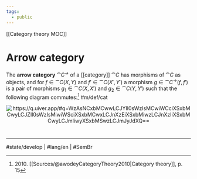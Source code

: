 ```yaml
---
tags:
  - public
---
```

[[Category theory MOC]]
# Arrow category
The **arrow category** $\cat C^{\to}$ of a [[category]] $\cat C$ has morphisms of $\cat C$ as objects,
and for $f \in \cat C(X,Y)$ and $f' \in \cat C(X',Y')$
a morphism $g \in \cat C^{\to}(f,f')$ is a pair of morphisms $g_{1} \in \cat C(X,X')$ and $g_{2} \in \cat C(Y,Y')$ such that the following diagram commutes:[^2010] #m/def/cat 

<p align="center"><img align="center" src="https://i.upmath.me/svg/%0A%5Cusetikzlibrary%7Bcalc%7D%0A%5Cusetikzlibrary%7Bdecorations.pathmorphing%7D%0A%5Ctikzset%7Bcurve%2F.style%3D%7Bsettings%3D%7B%231%7D%2Cto%20path%3D%7B(%5Ctikztostart)%0A%20%20%20%20..%20controls%20(%24(%5Ctikztostart)!%5Cpv%7Bpos%7D!(%5Ctikztotarget)!%5Cpv%7Bheight%7D!270%3A(%5Ctikztotarget)%24)%0A%20%20%20%20and%20(%24(%5Ctikztostart)!1-%5Cpv%7Bpos%7D!(%5Ctikztotarget)!%5Cpv%7Bheight%7D!270%3A(%5Ctikztotarget)%24)%0A%20%20%20%20..%20(%5Ctikztotarget)%5Ctikztonodes%7D%7D%2C%0A%20%20%20%20settings%2F.code%3D%7B%5Ctikzset%7Bquiver%2F.cd%2C%231%7D%0A%20%20%20%20%20%20%20%20%5Cdef%5Cpv%23%231%7B%5Cpgfkeysvalueof%7B%2Ftikz%2Fquiver%2F%23%231%7D%7D%7D%2C%0A%20%20%20%20quiver%2F.cd%2Cpos%2F.initial%3D0.35%2Cheight%2F.initial%3D0%7D%0A%5Ctikzset%7Btail%20reversed%2F.code%3D%7B%5Cpgfsetarrowsstart%7Btikzcd%20to%7D%7D%7D%0A%5Ctikzset%7B2tail%2F.code%3D%7B%5Cpgfsetarrowsstart%7BImplies%5Breversed%5D%7D%7D%7D%0A%5Ctikzset%7B2tail%20reversed%2F.code%3D%7B%5Cpgfsetarrowsstart%7BImplies%7D%7D%7D%0A%5Ctikzset%7Bno%20body%2F.style%3D%7B%2Ftikz%2Fdash%20pattern%3Don%200%20off%201mm%7D%7D%0A%25%20https%3A%2F%2Fq.uiver.app%2F%23q%3DWzAsNCxbMCwwLCJYIl0sWzIsMCwiWCciXSxbMCwyLCJZIl0sWzIsMiwiWSciXSxbMCwxLCJnXzEiXSxbMiwzLCJnXzIiXSxbMCwyLCJmIiwyXSxbMSwzLCJmJyJdXQ%3D%3D%0A%5C%5B%5Cbegin%7Btikzcd%7D%0A%09X%20%26%26%20%7BX'%7D%20%5C%5C%0A%09%5C%5C%0A%09Y%20%26%26%20%7BY'%7D%0A%09%5Carrow%5B%22%7Bg_1%7D%22%2C%20from%3D1-1%2C%20to%3D1-3%5D%0A%09%5Carrow%5B%22f%22'%2C%20from%3D1-1%2C%20to%3D3-1%5D%0A%09%5Carrow%5B%22%7Bf'%7D%22%2C%20from%3D1-3%2C%20to%3D3-3%5D%0A%09%5Carrow%5B%22%7Bg_2%7D%22%2C%20from%3D3-1%2C%20to%3D3-3%5D%0A%5Cend%7Btikzcd%7D%5C%5D%0A#invert" alt="https://q.uiver.app/#q=WzAsNCxbMCwwLCJYIl0sWzIsMCwiWCciXSxbMCwyLCJZIl0sWzIsMiwiWSciXSxbMCwxLCJnXzEiXSxbMiwzLCJnXzIiXSxbMCwyLCJmIiwyXSxbMSwzLCJmJyJdXQ==" /></p>



[^2010]: 2010\. [[Sources/@awodeyCategoryTheory2010|Category theory]], p. 15


#
---
#state/develop | #lang/en | #SemBr
